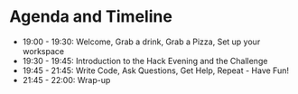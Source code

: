 # Agenda and Timeline

- 19:00 - 19:30: Welcome, Grab a drink, Grab a Pizza, Set up your workspace
- 19:30 - 19:45: Introduction to the Hack Evening and the Challenge
- 19:45 - 21:45: Write Code, Ask Questions, Get Help, Repeat - Have Fun!
- 21:45 - 22:00: Wrap-up

